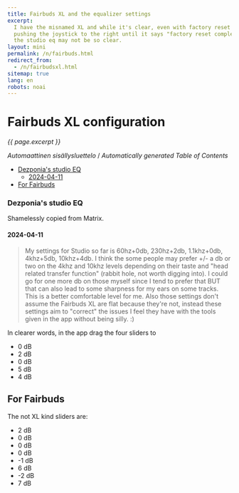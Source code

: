 ```yaml
---
title: Fairbuds XL and the equalizer settings
excerpt:
  I have the misnamed XL and while it's clear, even with factory reset by
  pushing the joystick to the right until it says "factory reset complete", but
  the studio eq may not be so clear.
layout: mini
permalink: /n/fairbuds.html
redirect_from:
  - /n/fairbudsxl.html
sitemap: true
lang: en
robots: noai
---
```


# Fairbuds XL configuration

_{{ page.excerpt }}_

<!-- editorconfig-checker-disable -->
<!-- prettier-ignore-start -->

<!-- START doctoc generated TOC please keep comment here to allow auto update -->
<!-- DON'T EDIT THIS SECTION, INSTEAD RE-RUN doctoc TO UPDATE -->
<em lang="fi">Automaattinen sisällysluettelo</em> / <em lang="en">Automatically generated Table of Contents</em>

  - [Dezponia's studio EQ](#dezponias-studio-eq)
    - [2024-04-11](#2024-04-11)
- [For Fairbuds](#for-fairbuds)

<!-- END doctoc generated TOC please keep comment here to allow auto update -->

<!-- prettier-ignore-end -->
<!-- editorconfig-checker-enable -->

### Dezponia's studio EQ

Shamelessly copied from Matrix.

#### 2024-04-11

> My settings for Studio so far is 60hz+0db, 230hz+2db, 1.1khz+0db, 4khz+5db,
> 10khz+4db. I think the some people may prefer +/- a db or two on the 4khz and
> 10khz levels depending on their taste and "head related transfer function"
> (rabbit hole, not worth digging into). I could go for one more db on those
> myself since I tend to prefer that BUT that can also lead to some sharpness
> for my ears on some tracks. This is a better comfortable level for me. Also
> those settings don't assume the Fairbuds XL are flat because they're not,
> instead these settings aim to "correct" the issues I feel they have with the
> tools given in the app without being silly. :)

In clearer words, in the app drag the four sliders to

- 0 dB
- 2 dB
- 0 dB
- 5 dB
- 4 dB

## For Fairbuds

The not XL kind sliders are:

- 2 dB
- 0 dB
- 0 dB
- 0 dB
- -1 dB
- 6 dB
- -2 dB
- 7 dB
